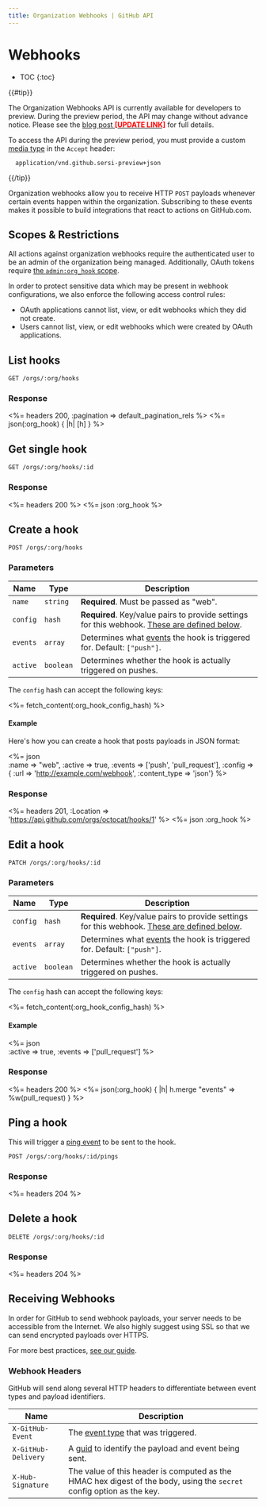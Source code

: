 ```yaml
---
title: Organization Webhooks | GitHub API
---
```


# Webhooks

* TOC
{:toc}

{{#tip}}

  The Organization Webhooks API is currently available for developers to preview.
  During the preview period, the API may change without advance notice.
  Please see the <a href="/changes/#TODO">blog post <strong style="color:red;">[UPDATE LINK]</strong></a> for full details.

  To access the API during the preview period, you must provide a custom [media type][media-type] in the `Accept` header:

      application/vnd.github.sersi-preview+json

{{/tip}}


Organization webhooks allow you to receive HTTP `POST` payloads whenever certain events happen within the organization. Subscribing to these events makes it possible to build integrations that react to actions on GitHub.com.

## Scopes & Restrictions

All actions against organization webhooks require the authenticated user to be an admin of the organization being managed. Additionally, OAuth tokens require [the `admin:org_hook` scope](/v3/oauth/#scopes).

In order to protect sensitive data which may be present in webhook configurations, we also enforce the following access control rules:

- OAuth applications cannot list, view, or edit webhooks which they did not create.
- Users cannot list, view, or edit webhooks which were created by OAuth applications.

## List hooks

    GET /orgs/:org/hooks

### Response

<%= headers 200, :pagination => default_pagination_rels %>
<%= json(:org_hook) { |h| [h] } %>


## Get single hook

    GET /orgs/:org/hooks/:id

### Response

<%= headers 200 %>
<%= json :org_hook %>


## Create a hook

    POST /orgs/:org/hooks

### Parameters

Name | Type | Description
-----|------|--------------
`name`|`string` | **Required**. Must be passed as "web".
`config`|`hash` | **Required**. Key/value pairs to provide settings for this webhook. [These are defined below](#create-hook-config-params).
`events`|`array` | Determines what [events][event-types] the hook is triggered for.  Default: `["push"]`.
`active`|`boolean` | Determines whether the hook is actually triggered on pushes.

<a name="create-hook-config-params"></a>
The `config` hash can accept the following keys:

<%= fetch_content(:org_hook_config_hash) %>

#### Example

Here's how you can create a hook that posts payloads in JSON format:

<%= json \
      :name => "web",
      :active => true,
      :events => ['push', 'pull_request'],
      :config => {
        :url => 'http://example.com/webhook',
        :content_type => 'json'}
%>

### Response

<%= headers 201,
      :Location => 'https://api.github.com/orgs/octocat/hooks/1' %>
<%= json :org_hook %>


## Edit a hook

    PATCH /orgs/:org/hooks/:id

### Parameters

Name | Type | Description
-----|------|--------------
`config`|`hash` | **Required**. Key/value pairs to provide settings for this webhook. [These are defined below](#update-hook-config-params).
`events`|`array` | Determines what [events][event-types] the hook is triggered for.  Default: `["push"]`.
`active`|`boolean` | Determines whether the hook is actually triggered on pushes.

<a name="update-hook-config-params"></a>
The `config` hash can accept the following keys:

<%= fetch_content(:org_hook_config_hash) %>


#### Example

<%= json \
      :active => true,
      :events => ['pull_request']
%>

### Response

<%= headers 200 %>
<%= json(:org_hook) { |h| h.merge "events" => %w(pull_request) } %>


## Ping a hook

This will trigger a [ping event][ping-event-url] to be sent to the hook.

    POST /orgs/:org/hooks/:id/pings

### Response

<%= headers 204 %>


## Delete a hook

    DELETE /orgs/:org/hooks/:id

### Response

<%= headers 204 %>


## Receiving Webhooks

In order for GitHub to send webhook payloads, your server needs to be accessible from the Internet. We also highly suggest using SSL so that we can send encrypted payloads over HTTPS.

For more best practices, [see our guide][best-integration-practices].

### Webhook Headers

GitHub will send along several HTTP headers to differentiate between event types and payload identifiers.

Name | Description
-----|-----------|
`X-GitHub-Event` | The [event type](/v3/activity/events/types/) that was triggered.
`X-GitHub-Delivery` | A [guid][guid] to identify the payload and event being sent.
`X-Hub-Signature` | The value of this header is computed as the HMAC hex digest of the body, using the `secret` config option as the key.


[guid]: http://en.wikipedia.org/wiki/Globally_unique_identifier
[hub-signature]: https://github.com/github/github-services/blob/f3bb3dd780feb6318c42b2db064ed6d481b70a1f/lib/service/http_helper.rb#L77
[ping-event-url]: /webhooks/#ping-event
[event-types]: /v3/activity/events/types/
[media-type]: /v3/media
[best-integration-practices]: /guides/best-practices-for-integrators/
